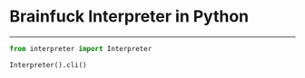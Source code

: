 # Brainfuck Interpreter in Python


------------

```python
from interpreter import Interpreter

Interpreter().cli()
```